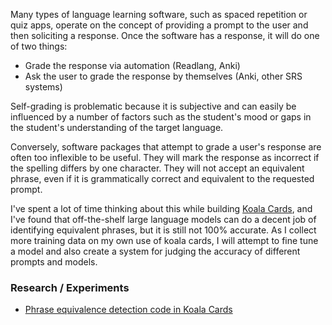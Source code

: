 Many types of language learning software, such as spaced repetition or quiz apps, operate on the concept of providing a prompt to the user and then soliciting a response. Once the software has a response, it will do one of two things:

- Grade the response via automation (Readlang, Anki)
- Ask the user to grade the response by themselves (Anki, other SRS systems)

Self-grading is problematic because it is subjective and can easily be influenced by a number of factors such as the student's mood or gaps in the student's understanding of the target language.

Conversely, software packages that attempt to grade a user's response are often too inflexible to be useful. They will mark the response as incorrect if the spelling differs by one character. They will not accept an equivalent phrase, even if it is grammatically correct and equivalent to the requested prompt.

I've spent a lot of time thinking about this while building [Koala Cards](https://koala.cards), and I've found that off-the-shelf large language models can do a decent job of identifying equivalent phrases, but it is still not 100% accurate. As I collect more training data on my own use of koala cards, I will attempt to fine tune a model and also create a system for judging the accuracy of different prompts and models.

### Research / Experiments
 - [Phrase equivalence detection code in Koala Cards](https://github.com/RickCarlino/KoalaCards/blob/main/koala/quiz-evaluators/listening.ts)
